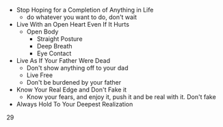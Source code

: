 - Stop Hoping for a Completion of Anything in Life
	- do whatever you want to do, don't wait
- Live With an Open Heart Even If It Hurts
	- Open Body
		- Straight Posture
		- Deep Breath
		- Eye Contact
- Live As If Your Father Were Dead
	- Don't show anything off to your dad
	- Live Free
	- Don't be burdened by your father
- Know Your Real Edge and Don't Fake it
	- Know your fears, and enjoy it, push it and be real with it. Don't fake
- Always Hold To Your Deepest Realization

29